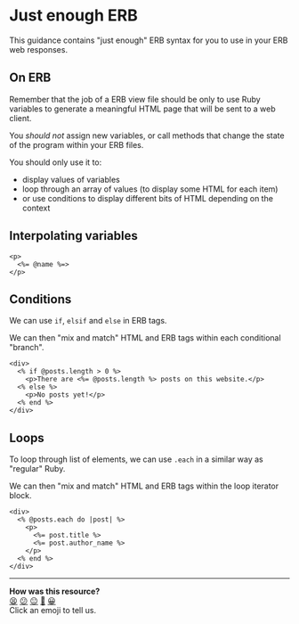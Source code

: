 # Just enough ERB

This guidance contains "just enough" ERB syntax for you to use in your ERB web responses.

## On ERB

Remember that the job of a ERB view file should be only to use Ruby variables to generate a meaningful HTML page that will be sent to a web client.

You _should not_ assign new variables, or call methods that change the state of the program within your ERB files.

You should only use it to:
  * display values of variables
  * loop through an array of values (to display some HTML for each item)
  * or use conditions to display different bits of HTML depending on the context

## Interpolating variables

```erb
<p>
  <%= @name %=>
</p>
```

## Conditions

We can use `if`, `elsif` and `else` in ERB tags. 

We can then "mix and match" HTML and ERB tags within each conditional "branch".

```erb
<div>
  <% if @posts.length > 0 %>
    <p>There are <%= @posts.length %> posts on this website.</p>
  <% else %>
    <p>No posts yet!</p>
  <% end %>
</div>
```

## Loops

To loop through list of elements, we can use `.each` in a similar way as "regular" Ruby.

We can then "mix and match" HTML and ERB tags within the loop iterator block. 

```erb
<div>
  <% @posts.each do |post| %>
    <p>
      <%= post.title %>
      <%= post.author_name %>
    </p>
  <% end %>
</div>
```

<!-- BEGIN GENERATED SECTION DO NOT EDIT -->

---

**How was this resource?**  
[😫](https://airtable.com/shrUJ3t7KLMqVRFKR?prefill_Repository=makersacademy%2Fweb-applications&prefill_File=pills%2Fjust_enough_erb.md&prefill_Sentiment=😫) [😕](https://airtable.com/shrUJ3t7KLMqVRFKR?prefill_Repository=makersacademy%2Fweb-applications&prefill_File=pills%2Fjust_enough_erb.md&prefill_Sentiment=😕) [😐](https://airtable.com/shrUJ3t7KLMqVRFKR?prefill_Repository=makersacademy%2Fweb-applications&prefill_File=pills%2Fjust_enough_erb.md&prefill_Sentiment=😐) [🙂](https://airtable.com/shrUJ3t7KLMqVRFKR?prefill_Repository=makersacademy%2Fweb-applications&prefill_File=pills%2Fjust_enough_erb.md&prefill_Sentiment=🙂) [😀](https://airtable.com/shrUJ3t7KLMqVRFKR?prefill_Repository=makersacademy%2Fweb-applications&prefill_File=pills%2Fjust_enough_erb.md&prefill_Sentiment=😀)  
Click an emoji to tell us.

<!-- END GENERATED SECTION DO NOT EDIT -->